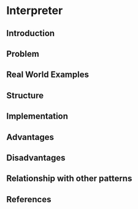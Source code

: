 # Interpreter

## Introduction

## Problem

## Real World Examples

## Structure

## Implementation

## Advantages

## Disadvantages

## Relationship with other patterns

## References
